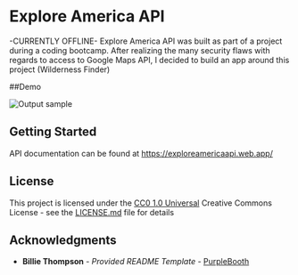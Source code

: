 # Explore America API

-CURRENTLY OFFLINE-
Explore America API was built as part of a project during a coding bootcamp. After realizing the many security flaws with regards to access 
to Google Maps API, I decided to build an app around this project (Wilderness Finder)

##Demo

![Output sample](https://github.com/bhunter87/ProjectPage/src/img/explore.gif)

## Getting Started

API documentation can be found at https://exploreamericaapi.web.app/

  
## License

This project is licensed under the [CC0 1.0 Universal](LICENSE.md)
Creative Commons License - see the [LICENSE.md](LICENSE.md) file for
details

## Acknowledgments

  - **Billie Thompson** - *Provided README Template* -
    [PurpleBooth](https://github.com/PurpleBooth)

